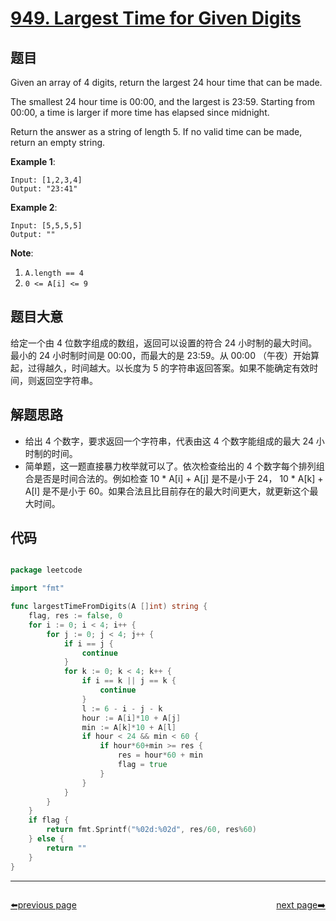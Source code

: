 # [949. Largest Time for Given Digits](https://leetcode.com/problems/largest-time-for-given-digits/)


## 题目

Given an array of 4 digits, return the largest 24 hour time that can be made.

The smallest 24 hour time is 00:00, and the largest is 23:59. Starting from 00:00, a time is larger if more time has elapsed since midnight.

Return the answer as a string of length 5. If no valid time can be made, return an empty string.

**Example 1**:

```
Input: [1,2,3,4]
Output: "23:41"
```

**Example 2**:

```
Input: [5,5,5,5]
Output: ""
```

**Note**:

1. `A.length == 4`
2. `0 <= A[i] <= 9`

## 题目大意

给定一个由 4 位数字组成的数组，返回可以设置的符合 24 小时制的最大时间。最小的 24 小时制时间是 00:00，而最大的是 23:59。从 00:00 （午夜）开始算起，过得越久，时间越大。以长度为 5 的字符串返回答案。如果不能确定有效时间，则返回空字符串。

## 解题思路

- 给出 4 个数字，要求返回一个字符串，代表由这 4 个数字能组成的最大 24 小时制的时间。
- 简单题，这一题直接暴力枚举就可以了。依次检查给出的 4 个数字每个排列组合是否是时间合法的。例如检查 10 * A[i] + A[j] 是不是小于 24， 10 * A[k] + A[l] 是不是小于 60。如果合法且比目前存在的最大时间更大，就更新这个最大时间。

## 代码

```go

package leetcode

import "fmt"

func largestTimeFromDigits(A []int) string {
	flag, res := false, 0
	for i := 0; i < 4; i++ {
		for j := 0; j < 4; j++ {
			if i == j {
				continue
			}
			for k := 0; k < 4; k++ {
				if i == k || j == k {
					continue
				}
				l := 6 - i - j - k
				hour := A[i]*10 + A[j]
				min := A[k]*10 + A[l]
				if hour < 24 && min < 60 {
					if hour*60+min >= res {
						res = hour*60 + min
						flag = true
					}
				}
			}
		}
	}
	if flag {
		return fmt.Sprintf("%02d:%02d", res/60, res%60)
	} else {
		return ""
	}
}

```



----------------------------------------------
<div style="display: flex;justify-content: space-between;align-items: center;">
<p><a href="https://books.halfrost.com/leetcode/ChapterFour/0900~0999/0947.Most-Stones-Removed-with-Same-Row-or-Column/">⬅️previous page</a></p>
<p><a href="https://books.halfrost.com/leetcode/ChapterFour/0900~0999/0952.Largest-Component-Size-by-Common-Factor/">next page➡️</a></p>
</div>
